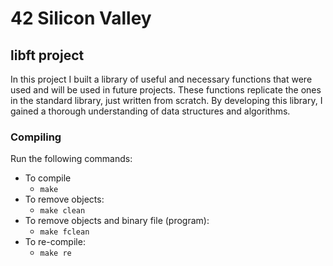 # 42 Silicon Valley
## libft project
In this project I built a library of useful and necessary functions that were used and will be used in future projects. 
These functions replicate the ones in the standard library, just written from scratch.
By developing this library, I gained a thorough understanding of data structures and algorithms.

### Compiling

Run the following commands:

* To compile
	- `make`
* To remove objects:
	- `make clean`
* To remove objects and binary file (program):
	- `make fclean`
* To re-compile:
	- `make re`
